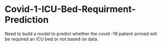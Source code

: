 # Covid-1-ICU-Bed-Requirment-Prediction
Need  to build a model to predict whether the covid -19 patient arrived will be required an ICU bed or not based on data.
